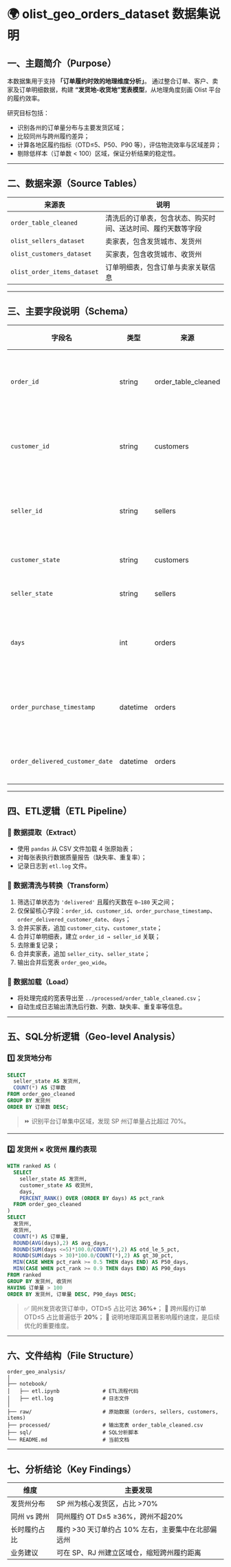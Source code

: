 # 🌍 olist_geo_orders_dataset 数据集说明

## 一、主题简介（Purpose）

本数据集用于支持 **「订单履约时效的地理维度分析」**。
通过整合订单、客户、卖家及订单明细数据，构建 **“发货地-收货地”宽表模型**，从地理角度刻画 Olist 平台的履约效率。

研究目标包括：

* 识别各州的订单量分布与主要发货区域；
* 比较同州与跨州履约差异；
* 计算各地区履约指标（OTD≤5、P50、P90 等），评估物流效率与区域差异；
* 剔除低样本（订单数 < 100）区域，保证分析结果的稳定性。

---

## 二、数据来源（Source Tables）

| 来源表                         | 说明                             |
| --------------------------- | ------------------------------ |
| `order_table_cleaned`       | 清洗后的订单表，包含状态、购买时间、送达时间、履约天数等字段 |
| `olist_sellers_dataset`     | 卖家表，包含发货城市、发货州                 |
| `olist_customers_dataset`   | 买家表，包含收货城市、收货州                 |
| `olist_order_items_dataset` | 订单明细表，包含订单与卖家关联信息              |

---

## 三、主要字段说明（Schema）

| 字段名                             | 类型       | 来源                  | 说明     |
| ------------------------------- | -------- | ------------------- | ------ |
| `order_id`                      | string   | order_table_cleaned | 订单唯一标识 |
| `customer_id`                   | string   | customers           | 客户唯一标识 |
| `seller_id`                     | string   | sellers             | 卖家唯一标识 |
| `customer_state`                | string   | customers           | 收货州    |
| `seller_state`                  | string   | sellers             | 发货州    |
| `days`                          | int      | orders              | 订单履约天数 |
| `order_purchase_timestamp`      | datetime | orders              | 订单创建时间 |
| `order_delivered_customer_date` | datetime | orders              | 送达时间   |

---

## 四、ETL逻辑（ETL Pipeline）

### 🧹 数据提取（Extract）

* 使用 `pandas` 从 CSV 文件加载 4 张原始表；
* 对每张表执行数据质量报告（缺失率、重复率）；
* 记录日志到 `etl.log` 文件。

### 🔄 数据清洗与转换（Transform）

1. 筛选订单状态为 `'delivered'` 且履约天数在 `0–180` 天之间；
2. 仅保留核心字段：`order_id`、`customer_id`、`order_purchase_timestamp`、`order_delivered_customer_date`、`days`；
3. 合并买家表，追加 `customer_city`、`customer_state`；
4. 合并订单明细表，建立 `order_id → seller_id` 关联；
5. 去除重复记录；
6. 合并卖家表，追加 `seller_city`、`seller_state`；
7. 输出合并后宽表 `order_geo_wide`。

### 💾 数据加载（Load）

* 将处理完成的宽表导出至 `../processed/order_table_cleaned.csv`；
* 自动生成日志输出清洗后行数、列数、缺失率、重复率等信息。

---

## 五、SQL分析逻辑（Geo-level Analysis）

### 1️⃣ 发货地分布

```sql
SELECT
  seller_state AS 发货州,
  COUNT(*) AS 订单数
FROM order_geo_cleaned
GROUP BY 发货州
ORDER BY 订单数 DESC;
```

> ⏩ 识别平台订单集中区域，发现 SP 州订单量占比超过 70%。

---

### 2️⃣ 发货州 × 收货州 履约表现

```sql
WITH ranked AS (
  SELECT
    seller_state AS 发货州,
    customer_state AS 收货州,
    days,
    PERCENT_RANK() OVER (ORDER BY days) AS pct_rank
  FROM order_geo_cleaned
)
SELECT
  发货州,
  收货州,
  COUNT(*) AS 订单量,
  ROUND(AVG(days),2) AS avg_days,
  ROUND(SUM(days <=5)*100.0/COUNT(*),2) AS otd_le_5_pct,
  ROUND(SUM(days > 30)*100.0/COUNT(*),2) AS gt_30_pct,
  MIN(CASE WHEN pct_rank >= 0.5 THEN days END) AS P50_days,
  MIN(CASE WHEN pct_rank >= 0.9 THEN days END) AS P90_days
FROM ranked
GROUP BY 发货州, 收货州
HAVING 订单量 > 100
ORDER BY 发货州, 订单量 DESC, P90_days DESC;
```

> ✅ 同州发货收货订单中，OTD≤5 占比可达 **36%+**；
> 🚫 跨州履约订单 OTD≤5 占比普遍低于 **20%**；
> 🔎 说明地理距离显著影响履约速度，是后续优化的重要维度。

---

## 六、文件结构（File Structure）

```
order_geo_analysis/
│
├── notebook/
│   ├── etl.ipynb              # ETL流程代码
│   ├── etl.log                # 日志文件
│
├── raw/                       # 原始数据 (orders, sellers, customers, items)
├── processed/                 # 输出宽表 order_table_cleaned.csv
├── sql/                       # SQL分析脚本
└── README.md                  # 当前文档
```

---

## 七、分析结论（Key Findings）

| 维度       | 主要发现                           |
| -------- | ------------------------------ |
| 发货州分布    | SP 州为核心发货区，占比 >70%             |
| 同州 vs 跨州 | 同州履约 OT D≤5 ≥36%，跨州不超20%       |
| 长时履约占比   | 履约 >30 天订单约占 10% 左右，主要集中在北部偏远州 |
| 业务建议     | 可在 SP、RJ 州建立区域仓，缩短跨州履约距离       |


